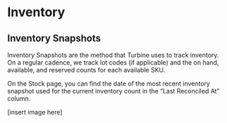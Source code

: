 # Inventory

## Inventory Snapshots 
Inventory Snapshots are the method that Turbine uses to track inventory. On a regular cadence, we track lot codes (if applicable) and the on hand, available, and reserved counts for each available SKU. 

On the Stock page, you can find the date of the most recent inventory snapshot used for the current inventory count in the “Last Reconciled At” column.

[insert image here]
